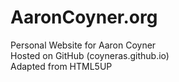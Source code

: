 # AaronCoyner.org  
  
Personal Website for Aaron Coyner  
Hosted on GitHub (coyneras.github.io)  
Adapted from HTML5UP
